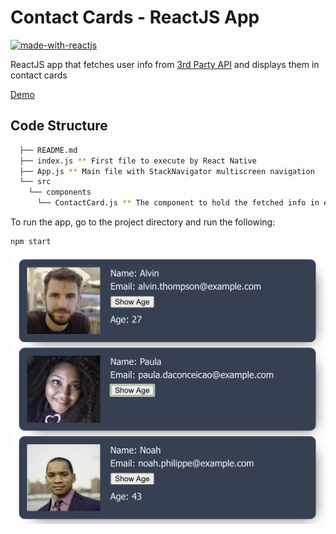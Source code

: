# Contact Cards - ReactJS App
[![made-with-reactjs](https://img.shields.io/badge/Frontend-ReactJS-06B3E1.svg)](https://reactjs.org/)

ReactJS app that fetches user info from [3rd Party API](https://randomuser.me/api) and displays them in contact cards

[Demo](https://rayan.dev/contact_cards_reactjs)

## Code Structure

```sh
  ├── README.md
  ├── index.js ** First file to execute by React Native
  ├── App.js ** Main file with StackNavigator multiscreen navigation
  └── src
    └── components
      └── ContactCard.js ** The component to hold the fetched info in each iteration
```

To run the app, go to the project directory and run the following:

```
npm start
```

![ContactCards](https://github.com/RayanAlkhelaiwi/ContactCards-ReactJS/blob/master/public/ContactCards.png)
